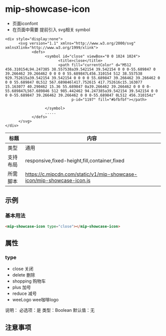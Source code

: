# mip-showcase-icon

- 页面iconfont
- 在页面中需要 提前引入 svg相关 symbol
```
<div style="display:none">
      <svg version="1.1" xmlns="http://www.w3.org/2000/svg" xmlnsXlink="http://www.w3.org/1999/xlink">
            <defs>
                  <symbol id="close" viewBox="0 0 1024 1024">
                        <title>close</title>
                        <path fill="currentColor" d="M512 456.310154L94.247385 38.557538a39.542154 39.542154 0 0 0-55.689847 0 39.266462 39.266462 0 0 0 0 55.689847L456.310154 512 38.557538 929.752615a39.542154 39.542154 0 0 0 0 55.689847 39.266462 39.266462 0 0 0 55.689847 0L512 567.689846l417.752615 417.752616c15.163077 15.163077 40.290462 15.36 55.689847 0a39.266462 39.266462 0 0 0 0-55.689847L567.689846 512 985.442462 94.247385a39.542154 39.542154 0 0 0 0-55.689847 39.266462 39.266462 0 0 0-55.689847 0L512 456.310154z"
                              p-id="1197" fill="#bfbfbf"></path>

                  </symbol>
                  .....
            </defs>
      </svg>
</div>
```

标题|内容
----|----
类型|通用
支持布局|responsive,fixed-height,fill,container,fixed
所需脚本|https://c.mipcdn.com/static/v1/mip-showcase-icon/mip-showcase-icon.js

## 示例

### 基本用法
```html
<mip-showcase-icon type="close"></mip-showcase-icon>
```

## 属性
### type
- close 关闭
- delete 删除
- shopping 购物车
- plus 加号
- reduce 减号
- weeLogo wee咖啡logo


说明：
必选项：是
类型：Boolean
默认值：无

## 注意事项

